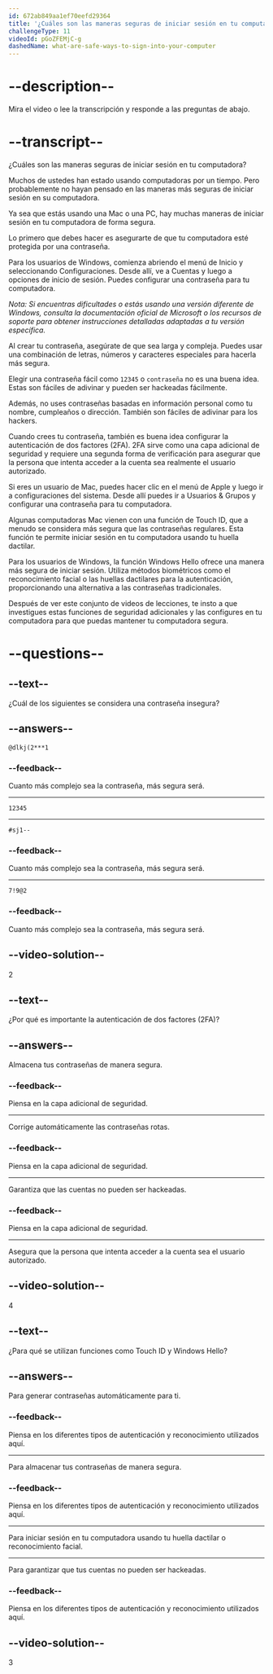 ```yaml
---
id: 672ab849aa1ef70eefd29364
title: '¿Cuáles son las maneras seguras de iniciar sesión en tu computadora?'
challengeType: 11
videoId: pGoZFEMjC-g
dashedName: what-are-safe-ways-to-sign-into-your-computer
---
```


# --description--

Mira el video o lee la transcripción y responde a las preguntas de abajo.

# --transcript--

¿Cuáles son las maneras seguras de iniciar sesión en tu computadora?

Muchos de ustedes han estado usando computadoras por un tiempo. Pero probablemente no hayan pensado en las maneras más seguras de iniciar sesión en su computadora.

Ya sea que estás usando una Mac o una PC, hay muchas maneras de iniciar sesión en tu computadora de forma segura.

Lo primero que debes hacer es asegurarte de que tu computadora esté protegida por una contraseña.

Para los usuarios de Windows, comienza abriendo el menú de Inicio y seleccionando Configuraciones. Desde allí, ve a Cuentas y luego a opciones de inicio de sesión. Puedes configurar una contraseña para tu computadora.

*Nota: Si encuentras dificultades o estás usando una versión diferente de Windows, consulta la documentación oficial de Microsoft o los recursos de soporte para obtener instrucciones detalladas adaptadas a tu versión específica.*

Al crear tu contraseña, asegúrate de que sea larga y compleja. Puedes usar una combinación de letras, números y caracteres especiales para hacerla más segura.

Elegir una contraseña fácil como `12345` o `contraseña` no es una buena idea. Estas son fáciles de adivinar y pueden ser hackeadas fácilmente.

Además, no uses contraseñas basadas en información personal como tu nombre, cumpleaños o dirección. También son fáciles de adivinar para los hackers.

Cuando crees tu contraseña, también es buena idea configurar la autenticación de dos factores (2FA). 2FA sirve como una capa adicional de seguridad y requiere una segunda forma de verificación para asegurar que la persona que intenta acceder a la cuenta sea realmente el usuario autorizado.

Si eres un usuario de Mac, puedes hacer clic en el menú de Apple y luego ir a configuraciones del sistema. Desde allí puedes ir a Usuarios & Grupos y configurar una contraseña para tu computadora.

Algunas computadoras Mac vienen con una función de Touch ID, que a menudo se considera más segura que las contraseñas regulares. Esta función te permite iniciar sesión en tu computadora usando tu huella dactilar.

Para los usuarios de Windows, la función Windows Hello ofrece una manera más segura de iniciar sesión. Utiliza métodos biométricos como el reconocimiento facial o las huellas dactilares para la autenticación, proporcionando una alternativa a las contraseñas tradicionales.

Después de ver este conjunto de videos de lecciones, te insto a que investigues estas funciones de seguridad adicionales y las configures en tu computadora para que puedas mantener tu computadora segura.

# --questions--

## --text--

¿Cuál de los siguientes se considera una contraseña insegura?

## --answers--

`@dlkj(2***1`

### --feedback--

Cuanto más complejo sea la contraseña, más segura será.

---

`12345`

---

`#sj1--`

### --feedback--

Cuanto más complejo sea la contraseña, más segura será.

---

`7!9@2`

### --feedback--

Cuanto más complejo sea la contraseña, más segura será.

## --video-solution--

2

## --text--

¿Por qué es importante la autenticación de dos factores (2FA)?

## --answers--

Almacena tus contraseñas de manera segura.

### --feedback--

Piensa en la capa adicional de seguridad.

---

Corrige automáticamente las contraseñas rotas.

### --feedback--

Piensa en la capa adicional de seguridad.

---

Garantiza que las cuentas no pueden ser hackeadas.

### --feedback--

Piensa en la capa adicional de seguridad.

---

Asegura que la persona que intenta acceder a la cuenta sea el usuario autorizado.

## --video-solution--

4

## --text--

¿Para qué se utilizan funciones como Touch ID y Windows Hello?

## --answers--

Para generar contraseñas automáticamente para ti.

### --feedback--

Piensa en los diferentes tipos de autenticación y reconocimiento utilizados aquí.

---

Para almacenar tus contraseñas de manera segura.

### --feedback--

Piensa en los diferentes tipos de autenticación y reconocimiento utilizados aquí.

---

Para iniciar sesión en tu computadora usando tu huella dactilar o reconocimiento facial.

---

Para garantizar que tus cuentas no pueden ser hackeadas.

### --feedback--

Piensa en los diferentes tipos de autenticación y reconocimiento utilizados aquí.

## --video-solution--

3
